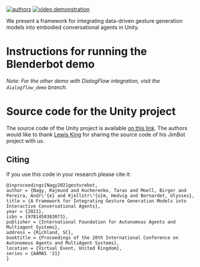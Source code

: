 [![authors](https://i.imgur.com/gBYmm8n.png)](https://arxiv.org/abs/2102.12302)
[![video demonstration](https://i.imgur.com/rqYRYam.png)](https://www.youtube.com/watch?v=jhgUBS0125A)

We present a framework for integrating data-driven gesture generation models into embodied conversational agents in Unity.

# Instructions for running the Blenderbot demo
*Note: For the other demo with DialogFlow integration, visit the `dialogflow_demo` branch.*



# Source code for the Unity project
The source code of the Unity project is available [on this link](https://drive.google.com/file/d/1OTHe-0IaVKN2WRWusZlE9q259qOihXxj/view?usp=sharing).
The authors would like to thank [Lewis King](https://lewisbenking.github.io/) for sharing the source code of his JimBot project with us.

## Citing

If you use this code in your research please cite it:
```
@inproceedings{Nagy2021gesturebot,
author = {Nagy, Rajmund and Kucherenko, Taras and Moell, Birger and Pereira, Andr\'{e} and Kjellstr\"{o}m, Hedvig and Bernardet, Ulysses},
title = {A Framework for Integrating Gesture Generation Models into Interactive Conversational Agents},
year = {2021},
isbn = {9781450383073},
publisher = {International Foundation for Autonomous Agents and Multiagent Systems},
address = {Richland, SC},
booktitle = {Proceedings of the 20th International Conference on Autonomous Agents and MultiAgent Systems},
location = {Virtual Event, United Kingdom},
series = {AAMAS '21}
}
```

